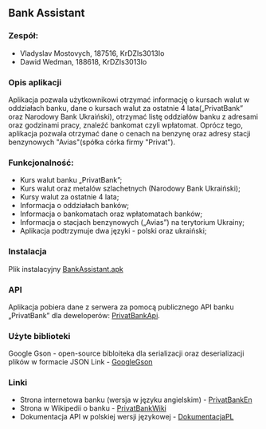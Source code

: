 ## Bank Assistant

### Zespół:
- Vladyslav Mostovych, 187516, KrDZIs3013Io
- Dawid Wedman, 188618, KrDZIs3013Io

### Opis aplikacji

Aplikacja pozwala użytkownikowi otrzymać informację o kursach walut w oddziałach banku, dane o kursach walut za ostatnie 4 lata(„PrivatBank” oraz Narodowy Bank Ukraiński), otrzymać listę oddziałów banku z adresami oraz godzinami pracy, znaleźć bankomat czyli wpłatomat. Oprócz tego, aplikacja pozwala otrzymać dane o cenach na benzynę oraz adresy stacji benzynowych "Avias"(spółka córka firmy "Privat").

### Funkcjonalność:

- Kurs walut banku „PrivatBank”;
- Kurs walut oraz metalów szlachetnych (Narodowy Bank Ukraiński);
- Kursy walut za ostatnie 4 lata;
- Informacja o oddziałach banków;
- Informacja o bankomatach oraz wpłatomatach banków;
- Informacja o stacjach benzynowych („Avias”) na terytorium Ukrainy;
- Aplikacja podtrzymuje dwa języki - polski oraz ukraiński;

### Instalacja

Plik instalacyjny [BankAssistant.apk]

### API

Aplikacja pobiera dane z serwera za pomocą publicznego API banku „PrivatBank” dla deweloperów: [PrivatBankApi].

### Użyte biblioteki

Google Gson - open-source bibloiteka dla serializacji oraz deserializacji plików w formacie JSON
Link - [GoogleGson]

### Linki
- Strona internetowa banku (wersja w języku angielskim) - [PrivatBankEn]
- Strona w Wikipedii o banku - [PrivatBankWiki]
- Dokumentacja API w polskiej wersji językowej - [DokumentacjaPL]

[PrivatBankEn]: <http://en.privatbank.ua>
[PrivatBankWiki]: <https://pl.wikipedia.org/wiki/PrywatBank>
[PrivatBankApi]: <https://api.privatbank.ua>
[BankAssistant.apk]: <https://github.com/m0stwan1ed/BankAssistant/raw/master/BankAssistant.apk>
[DokumentacjaPL]: <https://github.com/m0stwan1ed/BankAssistant/raw/master/Dokumentcja%20API.pdf>
[GoogleGson]: <https://github.com/google/gson>
